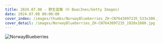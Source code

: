 ```yaml
---
title: 2024.07.08 - 野生蓝莓 (© Baac3nes/Getty Images)
date: 2024.07.08 00:00:00
cover_index: /images/thumbs/NorwayBlueberries_ZH-CN7643097235_533x300.jpg
cover_detail: /images/NorwayBlueberries_ZH-CN7643097235_1920x1080.jpg
---
```


![NorwayBlueberries](/images/NorwayBlueberries_ZH-CN7643097235_1920x1080.jpg)
